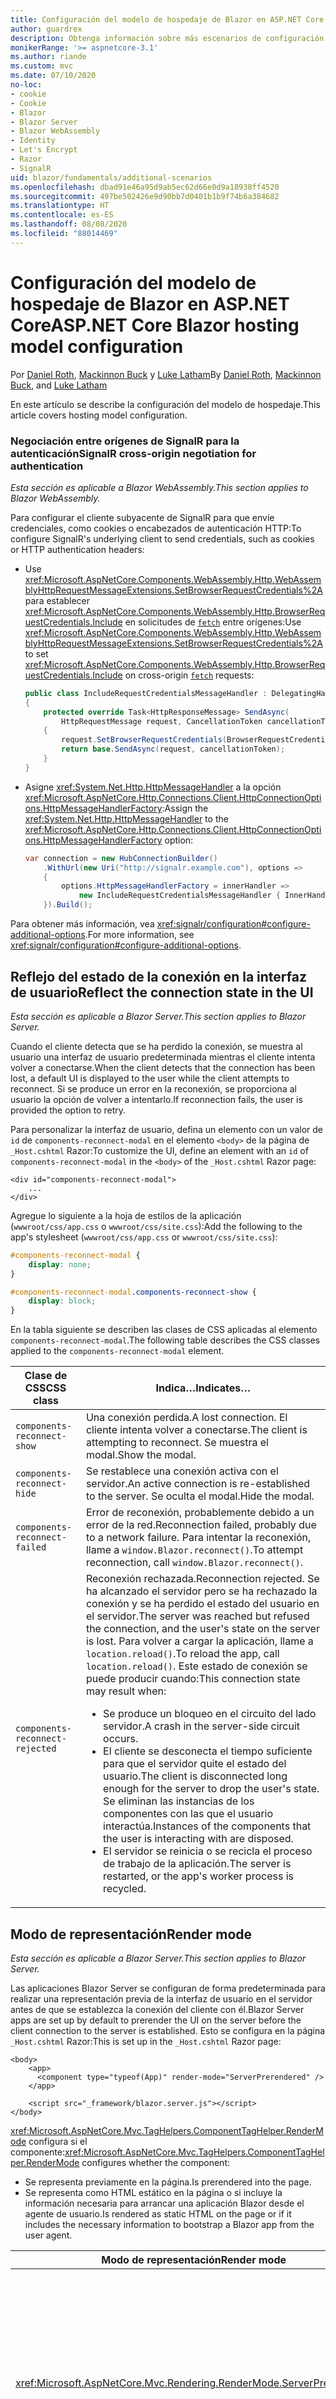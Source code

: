 ```yaml
---
title: Configuración del modelo de hospedaje de Blazor en ASP.NET Core
author: guardrex
description: Obtenga información sobre más escenarios de configuración del modelo de hospedaje de Blazor en ASP.NET Core.
monikerRange: '>= aspnetcore-3.1'
ms.author: riande
ms.custom: mvc
ms.date: 07/10/2020
no-loc:
- cookie
- Cookie
- Blazor
- Blazor Server
- Blazor WebAssembly
- Identity
- Let's Encrypt
- Razor
- SignalR
uid: blazor/fundamentals/additional-scenarios
ms.openlocfilehash: dbad91e46a95d9ab5ec62d66e0d9a18938ff4520
ms.sourcegitcommit: 497be502426e9d90bb7d0401b1b9f74b6a384682
ms.translationtype: HT
ms.contentlocale: es-ES
ms.lasthandoff: 08/08/2020
ms.locfileid: "88014469"
---
```

# <a name="aspnet-core-no-locblazor-hosting-model-configuration"></a><span data-ttu-id="ef46e-103">Configuración del modelo de hospedaje de Blazor en ASP.NET Core</span><span class="sxs-lookup"><span data-stu-id="ef46e-103">ASP.NET Core Blazor hosting model configuration</span></span>

<span data-ttu-id="ef46e-104">Por [Daniel Roth](https://github.com/danroth27), [Mackinnon Buck](https://github.com/MackinnonBuck) y [Luke Latham](https://github.com/guardrex)</span><span class="sxs-lookup"><span data-stu-id="ef46e-104">By [Daniel Roth](https://github.com/danroth27), [Mackinnon Buck](https://github.com/MackinnonBuck), and [Luke Latham](https://github.com/guardrex)</span></span>

<span data-ttu-id="ef46e-105">En este artículo se describe la configuración del modelo de hospedaje.</span><span class="sxs-lookup"><span data-stu-id="ef46e-105">This article covers hosting model configuration.</span></span>

### <a name="no-locsignalr-cross-origin-negotiation-for-authentication"></a><span data-ttu-id="ef46e-106">Negociación entre orígenes de SignalR para la autenticación</span><span class="sxs-lookup"><span data-stu-id="ef46e-106">SignalR cross-origin negotiation for authentication</span></span>

<span data-ttu-id="ef46e-107">*Esta sección es aplicable a Blazor WebAssembly.*</span><span class="sxs-lookup"><span data-stu-id="ef46e-107">*This section applies to Blazor WebAssembly.*</span></span>

<span data-ttu-id="ef46e-108">Para configurar el cliente subyacente de SignalR para que envíe credenciales, como cookies o encabezados de autenticación HTTP:</span><span class="sxs-lookup"><span data-stu-id="ef46e-108">To configure SignalR's underlying client to send credentials, such as cookies or HTTP authentication headers:</span></span>

* <span data-ttu-id="ef46e-109">Use <xref:Microsoft.AspNetCore.Components.WebAssembly.Http.WebAssemblyHttpRequestMessageExtensions.SetBrowserRequestCredentials%2A> para establecer <xref:Microsoft.AspNetCore.Components.WebAssembly.Http.BrowserRequestCredentials.Include> en solicitudes de [`fetch`](https://developer.mozilla.org/docs/Web/API/Fetch_API/Using_Fetch) entre orígenes:</span><span class="sxs-lookup"><span data-stu-id="ef46e-109">Use <xref:Microsoft.AspNetCore.Components.WebAssembly.Http.WebAssemblyHttpRequestMessageExtensions.SetBrowserRequestCredentials%2A> to set <xref:Microsoft.AspNetCore.Components.WebAssembly.Http.BrowserRequestCredentials.Include> on cross-origin [`fetch`](https://developer.mozilla.org/docs/Web/API/Fetch_API/Using_Fetch) requests:</span></span>

  ```csharp
  public class IncludeRequestCredentialsMessageHandler : DelegatingHandler
  {
      protected override Task<HttpResponseMessage> SendAsync(
          HttpRequestMessage request, CancellationToken cancellationToken)
      {
          request.SetBrowserRequestCredentials(BrowserRequestCredentials.Include);
          return base.SendAsync(request, cancellationToken);
      }
  }
  ```

* <span data-ttu-id="ef46e-110">Asigne <xref:System.Net.Http.HttpMessageHandler> a la opción <xref:Microsoft.AspNetCore.Http.Connections.Client.HttpConnectionOptions.HttpMessageHandlerFactory>:</span><span class="sxs-lookup"><span data-stu-id="ef46e-110">Assign the <xref:System.Net.Http.HttpMessageHandler> to the <xref:Microsoft.AspNetCore.Http.Connections.Client.HttpConnectionOptions.HttpMessageHandlerFactory> option:</span></span>

  ```csharp
  var connection = new HubConnectionBuilder()
      .WithUrl(new Uri("http://signalr.example.com"), options =>
      {
          options.HttpMessageHandlerFactory = innerHandler => 
              new IncludeRequestCredentialsMessageHandler { InnerHandler = innerHandler };
      }).Build();
  ```

<span data-ttu-id="ef46e-111">Para obtener más información, vea <xref:signalr/configuration#configure-additional-options>.</span><span class="sxs-lookup"><span data-stu-id="ef46e-111">For more information, see <xref:signalr/configuration#configure-additional-options>.</span></span>

## <a name="reflect-the-connection-state-in-the-ui"></a><span data-ttu-id="ef46e-112">Reflejo del estado de la conexión en la interfaz de usuario</span><span class="sxs-lookup"><span data-stu-id="ef46e-112">Reflect the connection state in the UI</span></span>

<span data-ttu-id="ef46e-113">*Esta sección es aplicable a Blazor Server.*</span><span class="sxs-lookup"><span data-stu-id="ef46e-113">*This section applies to Blazor Server.*</span></span>

<span data-ttu-id="ef46e-114">Cuando el cliente detecta que se ha perdido la conexión, se muestra al usuario una interfaz de usuario predeterminada mientras el cliente intenta volver a conectarse.</span><span class="sxs-lookup"><span data-stu-id="ef46e-114">When the client detects that the connection has been lost, a default UI is displayed to the user while the client attempts to reconnect.</span></span> <span data-ttu-id="ef46e-115">Si se produce un error en la reconexión, se proporciona al usuario la opción de volver a intentarlo.</span><span class="sxs-lookup"><span data-stu-id="ef46e-115">If reconnection fails, the user is provided the option to retry.</span></span>

<span data-ttu-id="ef46e-116">Para personalizar la interfaz de usuario, defina un elemento con un valor de `id` de `components-reconnect-modal` en el elemento `<body>` de la página de `_Host.cshtml` Razor:</span><span class="sxs-lookup"><span data-stu-id="ef46e-116">To customize the UI, define an element with an `id` of `components-reconnect-modal` in the `<body>` of the `_Host.cshtml` Razor page:</span></span>

```cshtml
<div id="components-reconnect-modal">
    ...
</div>
```

<span data-ttu-id="ef46e-117">Agregue lo siguiente a la hoja de estilos de la aplicación (`wwwroot/css/app.css` o `wwwroot/css/site.css`):</span><span class="sxs-lookup"><span data-stu-id="ef46e-117">Add the following to the app's stylesheet (`wwwroot/css/app.css` or `wwwroot/css/site.css`):</span></span>

```css
#components-reconnect-modal {
    display: none;
}

#components-reconnect-modal.components-reconnect-show {
    display: block;
}
```

<span data-ttu-id="ef46e-118">En la tabla siguiente se describen las clases de CSS aplicadas al elemento `components-reconnect-modal`.</span><span class="sxs-lookup"><span data-stu-id="ef46e-118">The following table describes the CSS classes applied to the `components-reconnect-modal` element.</span></span>

| <span data-ttu-id="ef46e-119">Clase de CSS</span><span class="sxs-lookup"><span data-stu-id="ef46e-119">CSS class</span></span>                       | <span data-ttu-id="ef46e-120">Indica&hellip;</span><span class="sxs-lookup"><span data-stu-id="ef46e-120">Indicates&hellip;</span></span> |
| ------------------------------- | ----------------- |
| `components-reconnect-show`     | <span data-ttu-id="ef46e-121">Una conexión perdida.</span><span class="sxs-lookup"><span data-stu-id="ef46e-121">A lost connection.</span></span> <span data-ttu-id="ef46e-122">El cliente intenta volver a conectarse.</span><span class="sxs-lookup"><span data-stu-id="ef46e-122">The client is attempting to reconnect.</span></span> <span data-ttu-id="ef46e-123">Se muestra el modal.</span><span class="sxs-lookup"><span data-stu-id="ef46e-123">Show the modal.</span></span> |
| `components-reconnect-hide`     | <span data-ttu-id="ef46e-124">Se restablece una conexión activa con el servidor.</span><span class="sxs-lookup"><span data-stu-id="ef46e-124">An active connection is re-established to the server.</span></span> <span data-ttu-id="ef46e-125">Se oculta el modal.</span><span class="sxs-lookup"><span data-stu-id="ef46e-125">Hide the modal.</span></span> |
| `components-reconnect-failed`   | <span data-ttu-id="ef46e-126">Error de reconexión, probablemente debido a un error de la red.</span><span class="sxs-lookup"><span data-stu-id="ef46e-126">Reconnection failed, probably due to a network failure.</span></span> <span data-ttu-id="ef46e-127">Para intentar la reconexión, llame a `window.Blazor.reconnect()`.</span><span class="sxs-lookup"><span data-stu-id="ef46e-127">To attempt reconnection, call `window.Blazor.reconnect()`.</span></span> |
| `components-reconnect-rejected` | <span data-ttu-id="ef46e-128">Reconexión rechazada.</span><span class="sxs-lookup"><span data-stu-id="ef46e-128">Reconnection rejected.</span></span> <span data-ttu-id="ef46e-129">Se ha alcanzado el servidor pero se ha rechazado la conexión y se ha perdido el estado del usuario en el servidor.</span><span class="sxs-lookup"><span data-stu-id="ef46e-129">The server was reached but refused the connection, and the user's state on the server is lost.</span></span> <span data-ttu-id="ef46e-130">Para volver a cargar la aplicación, llame a `location.reload()`.</span><span class="sxs-lookup"><span data-stu-id="ef46e-130">To reload the app, call `location.reload()`.</span></span> <span data-ttu-id="ef46e-131">Este estado de conexión se puede producir cuando:</span><span class="sxs-lookup"><span data-stu-id="ef46e-131">This connection state may result when:</span></span><ul><li><span data-ttu-id="ef46e-132">Se produce un bloqueo en el circuito del lado servidor.</span><span class="sxs-lookup"><span data-stu-id="ef46e-132">A crash in the server-side circuit occurs.</span></span></li><li><span data-ttu-id="ef46e-133">El cliente se desconecta el tiempo suficiente para que el servidor quite el estado del usuario.</span><span class="sxs-lookup"><span data-stu-id="ef46e-133">The client is disconnected long enough for the server to drop the user's state.</span></span> <span data-ttu-id="ef46e-134">Se eliminan las instancias de los componentes con las que el usuario interactúa.</span><span class="sxs-lookup"><span data-stu-id="ef46e-134">Instances of the components that the user is interacting with are disposed.</span></span></li><li><span data-ttu-id="ef46e-135">El servidor se reinicia o se recicla el proceso de trabajo de la aplicación.</span><span class="sxs-lookup"><span data-stu-id="ef46e-135">The server is restarted, or the app's worker process is recycled.</span></span></li></ul> |

## <a name="render-mode"></a><span data-ttu-id="ef46e-136">Modo de representación</span><span class="sxs-lookup"><span data-stu-id="ef46e-136">Render mode</span></span>

<span data-ttu-id="ef46e-137">*Esta sección es aplicable a Blazor Server.*</span><span class="sxs-lookup"><span data-stu-id="ef46e-137">*This section applies to Blazor Server.*</span></span>

<span data-ttu-id="ef46e-138">Las aplicaciones Blazor Server se configuran de forma predeterminada para realizar una representación previa de la interfaz de usuario en el servidor antes de que se establezca la conexión del cliente con él.</span><span class="sxs-lookup"><span data-stu-id="ef46e-138">Blazor Server apps are set up by default to prerender the UI on the server before the client connection to the server is established.</span></span> <span data-ttu-id="ef46e-139">Esto se configura en la página `_Host.cshtml` Razor:</span><span class="sxs-lookup"><span data-stu-id="ef46e-139">This is set up in the `_Host.cshtml` Razor page:</span></span>

```cshtml
<body>
    <app>
      <component type="typeof(App)" render-mode="ServerPrerendered" />
    </app>

    <script src="_framework/blazor.server.js"></script>
</body>
```

<span data-ttu-id="ef46e-140"><xref:Microsoft.AspNetCore.Mvc.TagHelpers.ComponentTagHelper.RenderMode> configura si el componente:</span><span class="sxs-lookup"><span data-stu-id="ef46e-140"><xref:Microsoft.AspNetCore.Mvc.TagHelpers.ComponentTagHelper.RenderMode> configures whether the component:</span></span>

* <span data-ttu-id="ef46e-141">Se representa previamente en la página.</span><span class="sxs-lookup"><span data-stu-id="ef46e-141">Is prerendered into the page.</span></span>
* <span data-ttu-id="ef46e-142">Se representa como HTML estático en la página o si incluye la información necesaria para arrancar una aplicación Blazor desde el agente de usuario.</span><span class="sxs-lookup"><span data-stu-id="ef46e-142">Is rendered as static HTML on the page or if it includes the necessary information to bootstrap a Blazor app from the user agent.</span></span>

| <span data-ttu-id="ef46e-143">Modo de representación</span><span class="sxs-lookup"><span data-stu-id="ef46e-143">Render mode</span></span> | <span data-ttu-id="ef46e-144">Descripción</span><span class="sxs-lookup"><span data-stu-id="ef46e-144">Description</span></span> |
| --- | --- |
| <xref:Microsoft.AspNetCore.Mvc.Rendering.RenderMode.ServerPrerendered> | <span data-ttu-id="ef46e-145">Representa el componente en código HTML estático e incluye un marcador para una aplicación Blazor Server.</span><span class="sxs-lookup"><span data-stu-id="ef46e-145">Renders the component into static HTML and includes a marker for a Blazor Server app.</span></span> <span data-ttu-id="ef46e-146">Cuando se inicia el agente de usuario, este marcador se usa para arrancar una aplicación Blazor.</span><span class="sxs-lookup"><span data-stu-id="ef46e-146">When the user-agent starts, this marker is used to bootstrap a Blazor app.</span></span> |
| <xref:Microsoft.AspNetCore.Mvc.Rendering.RenderMode.Server> | <span data-ttu-id="ef46e-147">Representa un marcador para una aplicación Blazor Server.</span><span class="sxs-lookup"><span data-stu-id="ef46e-147">Renders a marker for a Blazor Server app.</span></span> <span data-ttu-id="ef46e-148">La salida del componente no está incluida.</span><span class="sxs-lookup"><span data-stu-id="ef46e-148">Output from the component isn't included.</span></span> <span data-ttu-id="ef46e-149">Cuando se inicia el agente de usuario, este marcador se usa para arrancar una aplicación Blazor.</span><span class="sxs-lookup"><span data-stu-id="ef46e-149">When the user-agent starts, this marker is used to bootstrap a Blazor app.</span></span> |
| <xref:Microsoft.AspNetCore.Mvc.Rendering.RenderMode.Static> | <span data-ttu-id="ef46e-150">Representa el componente en HTML estático.</span><span class="sxs-lookup"><span data-stu-id="ef46e-150">Renders the component into static HTML.</span></span> |

<span data-ttu-id="ef46e-151">No se admite la representación de componentes de servidor desde una página HTML estática.</span><span class="sxs-lookup"><span data-stu-id="ef46e-151">Rendering server components from a static HTML page isn't supported.</span></span>

## <a name="configure-the-no-locsignalr-client-for-no-locblazor-server-apps"></a><span data-ttu-id="ef46e-152">Configuración del cliente de SignalR para aplicaciones Blazor Server</span><span class="sxs-lookup"><span data-stu-id="ef46e-152">Configure the SignalR client for Blazor Server apps</span></span>

<span data-ttu-id="ef46e-153">*Esta sección es aplicable a Blazor Server.*</span><span class="sxs-lookup"><span data-stu-id="ef46e-153">*This section applies to Blazor Server.*</span></span>

<span data-ttu-id="ef46e-154">Configure el cliente SignalR que usan las aplicaciones Blazor Server en el archivo `Pages/_Host.cshtml`.</span><span class="sxs-lookup"><span data-stu-id="ef46e-154">Configure the SignalR client used by Blazor Server apps in the `Pages/_Host.cshtml` file.</span></span> <span data-ttu-id="ef46e-155">Coloque un script que llame a `Blazor.start` después del script `_framework/blazor.server.js` y dentro de la etiqueta `</body>`.</span><span class="sxs-lookup"><span data-stu-id="ef46e-155">Place a script that calls `Blazor.start` after the `_framework/blazor.server.js` script and inside the `</body>` tag.</span></span>

### <a name="logging"></a><span data-ttu-id="ef46e-156">Registro</span><span class="sxs-lookup"><span data-stu-id="ef46e-156">Logging</span></span>

<span data-ttu-id="ef46e-157">Para configurar el registro de cliente de SignalR:</span><span class="sxs-lookup"><span data-stu-id="ef46e-157">To configure SignalR client logging:</span></span>

* <span data-ttu-id="ef46e-158">Agregue un atributo `autostart="false"` a la etiqueta `<script>` para el script `blazor.server.js`.</span><span class="sxs-lookup"><span data-stu-id="ef46e-158">Add an `autostart="false"` attribute to the `<script>` tag for the `blazor.server.js` script.</span></span>
* <span data-ttu-id="ef46e-159">Pase un objeto de configuración (`configureSignalR`) que llame a `configureLogging` con el nivel de registro en el generador de cliente.</span><span class="sxs-lookup"><span data-stu-id="ef46e-159">Pass in a configuration object (`configureSignalR`) that calls `configureLogging` with the log level on the client builder.</span></span>

```cshtml
    ...

    <script autostart="false" src="_framework/blazor.server.js"></script>
    <script>
      Blazor.start({
        configureSignalR: function (builder) {
          builder.configureLogging("information");
        }
      });
    </script>
</body>
```

<span data-ttu-id="ef46e-160">En el ejemplo anterior, `information` es equivalente a un nivel de registro de <xref:Microsoft.Extensions.Logging.LogLevel.Information?displayProperty=nameWithType>.</span><span class="sxs-lookup"><span data-stu-id="ef46e-160">In the preceding example, `information` is equivalent to a log level of <xref:Microsoft.Extensions.Logging.LogLevel.Information?displayProperty=nameWithType>.</span></span>

### <a name="modify-the-reconnection-handler"></a><span data-ttu-id="ef46e-161">Modificación del controlador de reconexión</span><span class="sxs-lookup"><span data-stu-id="ef46e-161">Modify the reconnection handler</span></span>

<span data-ttu-id="ef46e-162">Los eventos de conexión del circuito del controlador de reconexión pueden modificarse para obtener comportamientos personalizados, por ejemplo:</span><span class="sxs-lookup"><span data-stu-id="ef46e-162">The reconnection handler's circuit connection events can be modified for custom behaviors, such as:</span></span>

* <span data-ttu-id="ef46e-163">Para notificar al usuario si la conexión se ha quitado.</span><span class="sxs-lookup"><span data-stu-id="ef46e-163">To notify the user if the connection is dropped.</span></span>
* <span data-ttu-id="ef46e-164">Para realizar el registro (desde el cliente) cuando un circuito está conectado.</span><span class="sxs-lookup"><span data-stu-id="ef46e-164">To perform logging (from the client) when a circuit is connected.</span></span>

<span data-ttu-id="ef46e-165">Para modificar los eventos de conexión:</span><span class="sxs-lookup"><span data-stu-id="ef46e-165">To modify the connection events:</span></span>

* <span data-ttu-id="ef46e-166">Agregue un atributo `autostart="false"` a la etiqueta `<script>` para el script `blazor.server.js`.</span><span class="sxs-lookup"><span data-stu-id="ef46e-166">Add an `autostart="false"` attribute to the `<script>` tag for the `blazor.server.js` script.</span></span>
* <span data-ttu-id="ef46e-167">Registre las devoluciones de llamada de los cambios de conexión para las conexiones quitadas (`onConnectionDown`) y las conexiones establecidas/restablecidas (`onConnectionUp`).</span><span class="sxs-lookup"><span data-stu-id="ef46e-167">Register callbacks for connection changes for dropped connections (`onConnectionDown`) and established/re-established connections (`onConnectionUp`).</span></span> <span data-ttu-id="ef46e-168">Se debe especificar **tanto** `onConnectionDown` como `onConnectionUp`.</span><span class="sxs-lookup"><span data-stu-id="ef46e-168">**Both** `onConnectionDown` and `onConnectionUp` must be specified.</span></span>

```cshtml
    ...

    <script autostart="false" src="_framework/blazor.server.js"></script>
    <script>
      Blazor.start({
        reconnectionHandler: {
          onConnectionDown: (options, error) => console.error(error);
          onConnectionUp: () => console.log("Up, up, and away!");
        }
      });
    </script>
</body>
```

### <a name="adjust-the-reconnection-retry-count-and-interval"></a><span data-ttu-id="ef46e-169">Ajustar el número y el intervalo de reintentos de reconexión</span><span class="sxs-lookup"><span data-stu-id="ef46e-169">Adjust the reconnection retry count and interval</span></span>

<span data-ttu-id="ef46e-170">Para ajustar el número y el intervalo de reintentos de reconexión, siga estos pasos:</span><span class="sxs-lookup"><span data-stu-id="ef46e-170">To adjust the reconnection retry count and interval:</span></span>

* <span data-ttu-id="ef46e-171">Agregue un atributo `autostart="false"` a la etiqueta `<script>` para el script `blazor.server.js`.</span><span class="sxs-lookup"><span data-stu-id="ef46e-171">Add an `autostart="false"` attribute to the `<script>` tag for the `blazor.server.js` script.</span></span>
* <span data-ttu-id="ef46e-172">Establezca el número de reintentos (`maxRetries`) y el período en milisegundos permitido para cada reintento (`retryIntervalMilliseconds`).</span><span class="sxs-lookup"><span data-stu-id="ef46e-172">Set the number of retries (`maxRetries`) and period in milliseconds permitted for each retry attempt (`retryIntervalMilliseconds`).</span></span>

```cshtml
    ...

    <script autostart="false" src="_framework/blazor.server.js"></script>
    <script>
      Blazor.start({
        reconnectionOptions: {
          maxRetries: 3,
          retryIntervalMilliseconds: 2000
        }
      });
    </script>
</body>
```

### <a name="hide-or-replace-the-reconnection-display"></a><span data-ttu-id="ef46e-173">Ocultar o reemplazar la pantalla de reconexión</span><span class="sxs-lookup"><span data-stu-id="ef46e-173">Hide or replace the reconnection display</span></span>

<span data-ttu-id="ef46e-174">Para ocultar la pantalla de reconexión:</span><span class="sxs-lookup"><span data-stu-id="ef46e-174">To hide the reconnection display:</span></span>

* <span data-ttu-id="ef46e-175">Agregue un atributo `autostart="false"` a la etiqueta `<script>` para el script `blazor.server.js`.</span><span class="sxs-lookup"><span data-stu-id="ef46e-175">Add an `autostart="false"` attribute to the `<script>` tag for the `blazor.server.js` script.</span></span>
* <span data-ttu-id="ef46e-176">Establezca el valor `_reconnectionDisplay` del controlador de reconexión en un objeto vacío (`{}` o `new Object()`).</span><span class="sxs-lookup"><span data-stu-id="ef46e-176">Set the reconnection handler's `_reconnectionDisplay` to an empty object (`{}` or `new Object()`).</span></span>

```cshtml
    ...

    <script autostart="false" src="_framework/blazor.server.js"></script>
    <script>
      window.addEventListener('beforeunload', function () {
        Blazor.defaultReconnectionHandler._reconnectionDisplay = {};
      });
    </script>
</body>
```

<span data-ttu-id="ef46e-177">Para reemplazar la pantalla de reconexión, establezca `_reconnectionDisplay` del ejemplo anterior en el elemento que se va a mostrar:</span><span class="sxs-lookup"><span data-stu-id="ef46e-177">To replace the reconnection display, set `_reconnectionDisplay` in the preceding example to the element for display:</span></span>

```javascript
Blazor.defaultReconnectionHandler._reconnectionDisplay = 
  document.getElementById("{ELEMENT ID}");
```

<span data-ttu-id="ef46e-178">El marcador de posición `{ELEMENT ID}` es el identificador del elemento HTML que se va a mostrar.</span><span class="sxs-lookup"><span data-stu-id="ef46e-178">The placeholder `{ELEMENT ID}` is the ID of the HTML element to display.</span></span>

## <a name="influence-html-head-tag-elements"></a><span data-ttu-id="ef46e-179">Influencia en los elementos de etiqueta `<head>`</span><span class="sxs-lookup"><span data-stu-id="ef46e-179">Influence HTML `<head>` tag elements</span></span>

<span data-ttu-id="ef46e-180">*Esta sección se aplica a la próxima versión de ASP.NET Core 5.0 de Blazor WebAssembly y Blazor Server.*</span><span class="sxs-lookup"><span data-stu-id="ef46e-180">*This section applies to the upcoming ASP.NET Core 5.0 release of Blazor WebAssembly and Blazor Server.*</span></span>

<span data-ttu-id="ef46e-181">Cuando se representan, los componentes `Title`, `Link` y `Meta` agregan o actualizan los datos en los elementos de etiqueta `<head>` HTML:</span><span class="sxs-lookup"><span data-stu-id="ef46e-181">When rendered, the `Title`, `Link`, and `Meta` components add or update data in the HTML `<head>` tag elements:</span></span>

```razor
@using Microsoft.AspNetCore.Components.Web.Extensions.Head

<Title Value="{TITLE}" />
<Link href="{URL}" rel="stylesheet" />
<Meta content="{DESCRIPTION}" name="description" />
```

<span data-ttu-id="ef46e-182">En el ejemplo anterior, los marcadores de posición de `{TITLE}`, `{URL}` y `{DESCRIPTION}` son valores de cadena, variables de Razor o expresiones de Razor.</span><span class="sxs-lookup"><span data-stu-id="ef46e-182">In the preceding example, placeholders for `{TITLE}`, `{URL}`, and `{DESCRIPTION}` are string values, Razor variables, or Razor expressions.</span></span>

<span data-ttu-id="ef46e-183">Se aplican las siguientes características:</span><span class="sxs-lookup"><span data-stu-id="ef46e-183">The following characteristics apply:</span></span>

* <span data-ttu-id="ef46e-184">Se admite la representación previa del lado servidor.</span><span class="sxs-lookup"><span data-stu-id="ef46e-184">Server-side prerendering is supported.</span></span>
* <span data-ttu-id="ef46e-185">El parámetro `Value` es el único parámetro válido para el componente `Title`.</span><span class="sxs-lookup"><span data-stu-id="ef46e-185">The `Value` parameter is the only valid parameter for the `Title` component.</span></span>
* <span data-ttu-id="ef46e-186">Los atributos HTML proporcionados a los componentes `Meta` y `Link` se capturan en [atributos adicionales](xref:blazor/components/index#attribute-splatting-and-arbitrary-parameters) y se pasan a la etiqueta HTML representada.</span><span class="sxs-lookup"><span data-stu-id="ef46e-186">HTML attributes provided to the `Meta` and `Link` components are captured in [additional attributes](xref:blazor/components/index#attribute-splatting-and-arbitrary-parameters) and passed through to the rendered HTML tag.</span></span>
* <span data-ttu-id="ef46e-187">Si se trata de varios componentes `Title`, el título de la página refleja el elemento `Value` del último componente `Title` representado.</span><span class="sxs-lookup"><span data-stu-id="ef46e-187">For multiple `Title` components, the title of the page reflects the `Value` of the last `Title` component rendered.</span></span>
* <span data-ttu-id="ef46e-188">Si se incluyen varios componentes `Meta` o `Link` con atributos idénticos, hay exactamente una etiqueta HTML representada por componente `Meta` o `Link`.</span><span class="sxs-lookup"><span data-stu-id="ef46e-188">If multiple `Meta` or `Link` components are included with identical attributes, there's exactly one HTML tag rendered per `Meta` or `Link` component.</span></span> <span data-ttu-id="ef46e-189">Dos componentes `Meta` o `Link` no pueden hacer referencia a la misma etiqueta HTML representada.</span><span class="sxs-lookup"><span data-stu-id="ef46e-189">Two `Meta` or `Link` components can't refer to the same rendered HTML tag.</span></span>
* <span data-ttu-id="ef46e-190">Los cambios en los parámetros de los componentes `Meta` o `Link` existentes se reflejan en sus etiquetas HTML representadas.</span><span class="sxs-lookup"><span data-stu-id="ef46e-190">Changes to the parameters of existing `Meta` or `Link` components are reflected in their rendered HTML tags.</span></span>
* <span data-ttu-id="ef46e-191">Cuando los componentes `Link` o `Meta` ya no se representan y, por lo tanto, el marco de trabajo los elimina, se quitan sus etiquetas HTML representadas.</span><span class="sxs-lookup"><span data-stu-id="ef46e-191">When the `Link` or `Meta` components are no longer rendered and thus disposed by the framework, their rendered HTML tags are removed.</span></span>

<span data-ttu-id="ef46e-192">Cuando se usa uno de los componentes de .NET Framework en un componente secundario, la etiqueta HTML representada influye en cualquier otro componente secundario del componente primario, siempre que se represente el componente secundario que contiene el componente del marco de trabajo.</span><span class="sxs-lookup"><span data-stu-id="ef46e-192">When one of the framework components is used in a child component, the rendered HTML tag influences any other child component of the parent component as long as the child component containing the framework component is rendered.</span></span> <span data-ttu-id="ef46e-193">La distinción entre el uso de uno de estos componentes del marco de trabajo en un componente secundario y la colocación de una etiqueta HTML en `wwwroot/index.html` o `Pages/_Host.cshtml` es que la etiqueta HTML representada de un componente del marco de trabajo:</span><span class="sxs-lookup"><span data-stu-id="ef46e-193">The distinction between using the one of these framework components in a child component and placing a an HTML tag in `wwwroot/index.html` or `Pages/_Host.cshtml` is that a framework component's rendered HTML tag:</span></span>

* <span data-ttu-id="ef46e-194">Se puede modificar según el estado de la aplicación.</span><span class="sxs-lookup"><span data-stu-id="ef46e-194">Can be modified by application state.</span></span> <span data-ttu-id="ef46e-195">No se puede modificar una etiqueta HTML codificada de forma rígida según el estado de la aplicación.</span><span class="sxs-lookup"><span data-stu-id="ef46e-195">A hard-coded HTML tag can't be modified by application state.</span></span>
* <span data-ttu-id="ef46e-196">Se quita del elemento HTML `<head>` cuando ya no se representa el componente primario.</span><span class="sxs-lookup"><span data-stu-id="ef46e-196">Is removed from the HTML `<head>` when the parent component is no longer rendered.</span></span>

## <a name="additional-resources"></a><span data-ttu-id="ef46e-197">Recursos adicionales</span><span class="sxs-lookup"><span data-stu-id="ef46e-197">Additional resources</span></span>

* <xref:fundamentals/logging/index>
